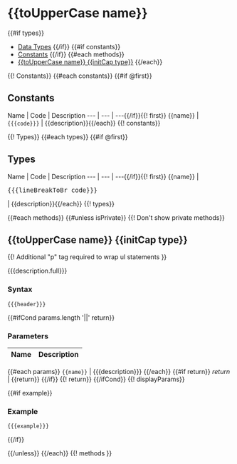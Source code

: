 # {{toUpperCase name}}

{{#if types}}
- [Data Types](#dataTypes)
{{/if}}
{{#if constants}}
- [Constants](#constants)
{{/if}}
{{#each methods}}
- [{{toUpperCase name}} {{initCap type}}](#{{name}})
{{/each}}


{{! Constants}}
{{#each constants}}
{{#if @first}}
## <a name="constants"></a>Constants

Name | Code | Description
--- | --- | ---{{/if}}{{! first}}
{{name}} | `{{{code}}}` | {{description}}{{/each}}
{{! constants}}


{{! Types}}
{{#each types}}
{{#if @first}}
## <a name="types"></a>Types

Name | Code | Description
--- | --- | ---{{/if}}{{! first}}
{{name}} | <pre>{{{lineBreakToBr code}}}</pre> | {{description}}{{/each}}
{{! types}}


{{#each methods}}
{{#unless isPrivate}} {{! Don't show private methods}}
## <a name="{{name}}"></a>{{toUpperCase name}} {{initCap type}}


{{! Additional "p" tag required to wrap ul statements }}
<p>
{{{description.full}}}
</p>

### Syntax
```plsql
{{{header}}}
```

{{#ifCond params.length '||' return}}
### Parameters
Name | Description
--- | ---
{{#each params}}
`{{name}}` | {{{description}}}
{{/each}}
{{#if return}}
*return* | {{return}}
{{/if}} {{! return}}
{{/ifCond}} {{! displayParams}}


{{#if example}}
### Example
```plsql
{{{example}}}
```
{{/if}}



{{/unless}}
{{/each}} {{! methods }}

